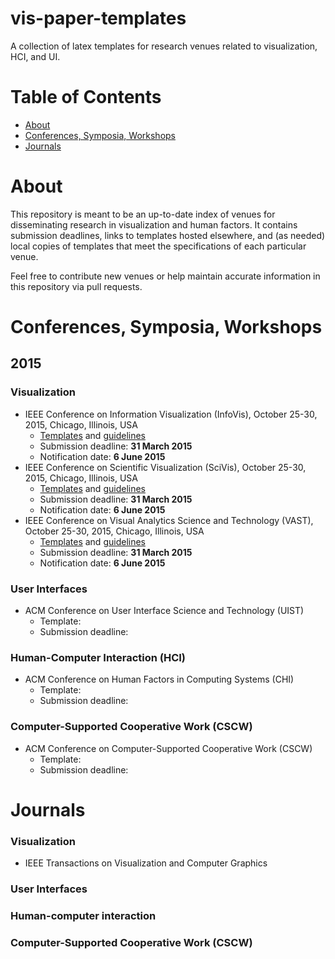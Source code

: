 vis-paper-templates
====================
A collection of latex templates for research venues related to visualization, HCI, and UI.

Table of Contents
===================
* [About](#about)
* [Conferences, Symposia, Workshops](#conferences)
* [Journals](#journals)

<a name="about"></a>
About
=====

This repository is meant to be an up-to-date index of venues for disseminating research in visualization and human factors. It contains submission deadlines, links to templates hosted elsewhere, and (as needed) local copies of templates that meet the specifications of each particular venue.

Feel free to contribute new venues or help maintain accurate information in this repository via pull requests.

<a name="conferences"></a>
Conferences, Symposia, Workshops
================================

## 2015
### Visualization
* IEEE Conference on Information Visualization (InfoVis), October 25-30, 2015, Chicago, Illinois, USA
  * [Templates](http://junctionpublishing.org/vgtc/Tasks/camera_tvcg.html) and [guidelines](http://ieeevis.org/year/2015/info/call-participation/paper-submission-guidelines)
  * Submission deadline: **31 March 2015**
  * Notification date: **6 June 2015**
* IEEE Conference on Scientific Visualization (SciVis), October 25-30, 2015, Chicago, Illinois, USA
  * [Templates](http://junctionpublishing.org/vgtc/Tasks/camera_tvcg.html) and [guidelines](http://ieeevis.org/year/2015/info/call-participation/paper-submission-guidelines)
  * Submission deadline: **31 March 2015**
  * Notification date: **6 June 2015**
* IEEE Conference on Visual Analytics Science and Technology (VAST), October 25-30, 2015, Chicago, Illinois, USA
  * [Templates](http://junctionpublishing.org/vgtc/Tasks/camera_tvcg.html) and [guidelines](http://ieeevis.org/year/2015/info/call-participation/paper-submission-guidelines)
  * Submission deadline: **31 March 2015**
  * Notification date: **6 June 2015**
  
### User Interfaces
* ACM Conference on User Interface Science and Technology (UIST)
  * Template:
  * Submission deadline:
  
### Human-Computer Interaction (HCI)
* ACM Conference on Human Factors in Computing Systems (CHI)
  * Template:
  * Submission deadline:
  
### Computer-Supported Cooperative Work (CSCW)
* ACM Conference on Computer-Supported Cooperative Work (CSCW)
  * Template:
  * Submission deadline:

<a name="journals"></a>
# Journals
### Visualization
* IEEE Transactions on Visualization and Computer Graphics

### User Interfaces

### Human-computer interaction

### Computer-Supported Cooperative Work (CSCW)

